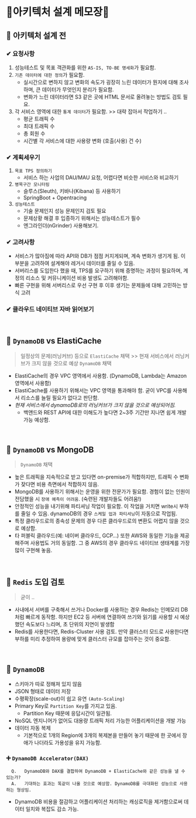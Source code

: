 # 🥕아키텍처 설계 메모장🥕

## 📌 아키텍처 설계 전
### ✔ 요청사항
 1. 성능테스트 및 목표 객관화를 위한 ``AS-IS, TO-BE 명세화``가 필요함.
 2. ``기존 데이터에 대한 정의``가 필요함.
    - 실시간으로 변하지 않고 변화의 속도가 굉장히 느린 데이터가 뭔지에 대해 조사하며, 큰 데이터가 무엇인지 분리가 필요함. 
    - 변화가 느린 데이터라면 S3 같은 곳에 HTML 문서로 올려놓는 방법도 검토 필요.
 3. 각 서비스 영역에 대한 ``통계 데이터``가 필요함. >> 대략 잡아서 작업하기 ..
    - 평균 트래픽 수
    - 최대 트래픽 수
    - 총 회원 수
    - 시간별 각 서비스에 대한 사용량 변화 (호출(사용) 건 수)

### ✔ 계획세우기
 1. ``목표 TPS 정의하기``
    - 서비스 하는 사업의 DAU/MAU 요청, 어렵다면 비슷한 서비스와 비교하기 
 2. ``병목구간 모니터링``
    - 슬루스(Sleuth), 키바나(Kibana) 등 사용하기
    - SpringBoot + Opentracing
 3. ``성능테스트``
    - 기술 문제인지 성능 문제인지 검토 필요
    - 문제상황 해결 후 입증하기 위해서는 성능테스트가 필수
    - 엔그라인더(nGrinder) 사용해보기.
    
### ✔ 고려사항
 -	서비스가 많아짐에 따라 API와 DB가 점점 커지게되며, 계속 변화가 생기게 됨. 이 부분을 고려하여 설계해야 레거시 데이터를 줄일 수 있음.
 - 서버리스를 도입한다 했을 때, TPS를 요구하기 위해 증명하는 과정이 필요하며, 계정의 리소스 및 커뮤니케이션 비용 발생도 고려해야함.
 -	빠른 구현을 위해 서버리스로 우선 구현 후 이후 생기는 문제들에 대해 고민하는 방식 고려
 
### ✔ 클라우드 네이티브 자바 읽어보기
 
 <br />
   

## 📌 ``DynamoDB`` vs ElastiCache
> 일정상의 문제(러닝커브) 등으로 ``ElastiCache`` 채택 >> 현재 서비스에서 러닝커브가 크지 않을 것으로 예상 ``DynamoDB`` 채택
 - ElastiCache의 경우 VPC 영역에서 사용함. (DynamoDB, Lambda는 Amazon 영역에서 사용함)
 - ElastiCache를 사용하기 위해서는 VPC 영역을 통과해야 함. 굳이 VPC를 사용해서 리소스를 늘릴 필요가 없다고 판단함.
 - _현재 서비스에서 dynamoDB로의 러닝커브가 크지 않을 것으로 예상되어짐._
    -	백앤드와 REST API에 대한 이해도가 높다면 2~3주 기간만 지나면 쉽게 개발 가능 예상함. 
    
<br />

## 📌 ``DynamoDB`` vs MongoDB 
> ``DynamoDB`` 채택
 - 높은 트래픽을 지속적으로 받고 있다면 on-premise가 적합하지만, 트래픽 수 변화가 잦다면 비용 측면에서 적합하지 않음.
 - MongoDB를 사용하기 위해서는 운영을 위한 전문가가 필요함. 경험이 없는 인원이 전담했을 시 ``장애 예측이 어려움``. (숙련된 개발자들도 어려움!)
 - 안정적인 성능을 내기위해 파티셔닝 작업이 필요함. 이 작업을 거치면 write시 부하를 줄일 수 있음. dynamoDB의 경우 ``스케일 업과 파티셔닝``이 자동으로 작업됨.
 - 특정 클라우드로의 종속성 문제의 경우 다른 클라우드로의 변환도 어렵지 않을 것으로 예상함.
 - 타 퍼블릭 클라우드(예: 네이버 클라우드, GCP…) 또한 AWS와 동일한 기능을 제공해주며 사용법도 거의 동일함. 그 중 AWS의 경우 클라우드 네이티브 생태계를 가장 많이 구현해 놓음.

<br />


## 📌 ``Redis`` 도입 검토
> 굳이 ..
 - 사내에서 서버를 구축해서 쓰거나 Docker를 사용하는 경우 Redis는 인메모리 DB처럼 빠르게 동작함. 하지만 EC2 등 서버에 연결하여 쓰기와 읽기를 사용할 시 예상했던 속도보다 느리며, 초 단위의 지연이 발생함
 - Redis를 사용한다면, Redis-Cluster 사용 검토. 만약 클러스터 모드로 사용한다면 부하를 미리 추정하여 용량에 맞게 클러스터 규모를 잡아주는 것이 중요함.

<br />

## 📌 ``DynamoDB``
 - 스키마가 따로 정해져 있지 않음
 - JSON 형태로 데이터 저장
 - 수평확장(scale-out)이 쉽고 유연 ``(Auto-Scaling)``
 - Primary Key로 ``Partition Key``를 가지고 있음.
    - Partition Key 때문에 응답시간이 일관됨.
 - NoSQL 엔지니어가 없어도 대용량 트래픽 처리 가능한 어플리케이션을 개발 가능
 - 데이터 자동 복제
    - 기본적으로 1개의 Region에 3개의 복제본을 만들어 놓기 때문에 한 곳에서 장애가 나더라도 가용성을 유지 가능함.
 
 
 ### ➕ ``DynamoDB Accelerator(DAX)``
 ```
   Q.	DynamoDB와 DAX를 결합하여 DynamoDB + ElastiCache와 같은 성능을 낼 수 있는가?    
   A.	기대하는 효과는 똑같이 나올 것으로 예상함. DynamoDB를 극대화된 성능으로 사용하는 형상임.
```
- DynamoDB 비용을 절감하고 어플리케이션 처리하는 캐싱로직을 제거함으로써 데이터 일치와 복잡도 감소 가능.
